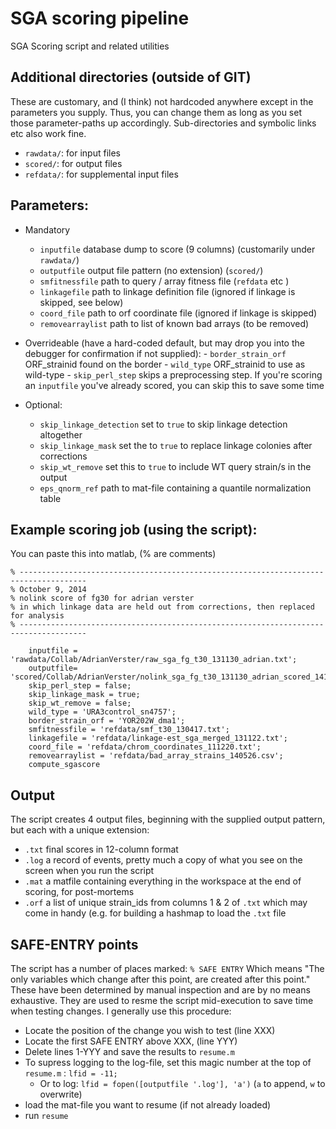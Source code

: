 SGA scoring pipeline
=====================

SGA Scoring script and related utilities



Additional directories (outside of GIT)
---------------------------------------
These are customary, and (I think) not hardcoded anywhere except in the parameters you supply.
Thus, you can change them as long as you set those parameter-paths up accordingly. 
Sub-directories and symbolic links etc also work fine.

  - `rawdata/`: for input files
  - `scored/`: for output files
  - `refdata/`: for supplemental input files

  
Parameters:
---------
  - Mandatory
    -  `inputfile` database dump to score (9 columns) (customarily under `rawdata/`)
    -  `outputfile` output file pattern (no extension) (`scored/`)
    -  `smfitnessfile` path to query / array fitness file (`refdata` etc )
    -  `linkagefile` path to linkage definition file (ignored if linkage is skipped, see below)
    -  `coord_file` path to orf coordinate file (ignored if linkage is skipped)
    -  `removearraylist` path to list of known bad arrays (to be removed)
  
  -  Overrideable (have a hard-coded default, but may drop you into the debugger for confirmation if not supplied):
    -  `border_strain_orf` ORF_strainid found on the border
    -  `wild_type` ORF_strainid to use as wild-type
    -  `skip_perl_step` skips a preprocessing step. If you're scoring an `inputfile` you've already scored, you can skip this to save some time
    
  - Optional:
    - `skip_linkage_detection` set to `true` to skip linkage detection altogether
    - `skip_linkage_mask` set the to `true` to replace linkage colonies after corrections
    - `skip_wt_remove` set this to `true` to include WT query strain/s in the output
    - `eps_qnorm_ref` path to mat-file containing a quantile normalization table

  
  
Example scoring job (using the script):
------------------------------------
You can paste this into matlab, (% are comments)

```
% -------------------------------------------------------------------------------------
% October 9, 2014 
% nolink score of fg30 for adrian verster
% in which linkage data are held out from corrections, then replaced for analysis
% -------------------------------------------------------------------------------------

    inputfile = 'rawdata/Collab/AdrianVerster/raw_sga_fg_t30_131130_adrian.txt';
    outputfile= 'scored/Collab/AdrianVerster/nolink_sga_fg_t30_131130_adrian_scored_141009';
    skip_perl_step = false;
    skip_linkage_mask = true;
    skip_wt_remove = false;
    wild_type = 'URA3control_sn4757';
    border_strain_orf = 'YOR202W_dma1';
    smfitnessfile = 'refdata/smf_t30_130417.txt';
    linkagefile = 'refdata/linkage-est_sga_merged_131122.txt';
    coord_file = 'refdata/chrom_coordinates_111220.txt';
    removearraylist = 'refdata/bad_array_strains_140526.csv';
    compute_sgascore
```


Output 
------
The script creates 4 output files, beginning with the supplied output pattern, but each with a unique extension:
  - `.txt` final scores in 12-column format
  - `.log` a record of events, pretty much a copy of what you see on the screen when you run the script
  - `.mat` a matfile containing everything in the workspace at the end of scoring, for post-mortems
  - `.orf` a list of unique strain_ids from columns 1 & 2 of `.txt` which may come in handy (e.g. for building a hashmap to load the `.txt` file
  
SAFE-ENTRY points
-----------------
The script has a number of places marked:
`% SAFE ENTRY`
Which means "The only variables which change after this point, are created after this point."
These have been determined by manual inspection and are by no means exhaustive. They are used to resme
the script mid-execution to save time when testing changes. I generally use this procedure:
  - Locate the position of the change you wish to test (line XXX)
  - Locate the first SAFE ENTRY above XXX, (line YYY)
  - Delete lines 1-YYY and save the results to `resume.m`
  - To supress logging to the log-file, set this magic number at the top of `resume.m` : `lfid = -11;`
    - Or to log: `lfid = fopen([outputfile '.log'], 'a')` (`a` to append, `w` to overwrite)
  - load the mat-file you want to resume (if not already loaded)
  - run `resume`



  
  
